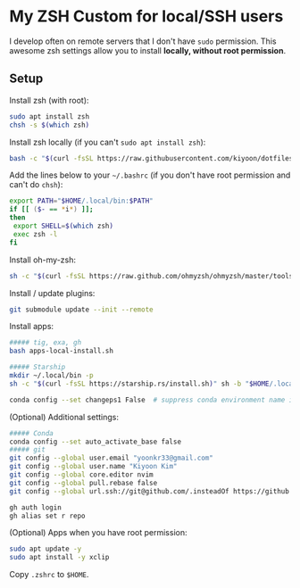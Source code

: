 # My ZSH Custom for local/SSH users

I develop often on remote servers that I don't have `sudo` permission. This awesome zsh settings allow you to install **locally, without root permission**.

## Setup

Install zsh (with root):

```bash
sudo apt install zsh
chsh -s $(which zsh)
```

Install zsh locally (if you can't `sudo apt install zsh`):

```bash
bash -c "$(curl -fsSL https://raw.githubusercontent.com/kiyoon/dotfiles/master/oh-my-zsh/zsh-local-install.sh)"
```

Add the lines below to your `~/.bashrc` (if you don't have root permission and can't do `chsh`):

```bash
export PATH="$HOME/.local/bin:$PATH"
if [[ ($- == *i*) ]];
then
 export SHELL=$(which zsh)
 exec zsh -l
fi
```

Install oh-my-zsh:

```zsh
sh -c "$(curl -fsSL https://raw.github.com/ohmyzsh/ohmyzsh/master/tools/install.sh)"
```

Install / update plugins:

```zsh
git submodule update --init --remote
```

Install apps:

```zsh
##### tig, exa, gh
bash apps-local-install.sh

##### Starship
mkdir ~/.local/bin -p
sh -c "$(curl -fsSL https://starship.rs/install.sh)" sh -b "$HOME/.local/bin" -y

conda config --set changeps1 False	# suppress conda environment name in favour of Starship
```

(Optional) Additional settings:

```zsh
##### Conda
conda config --set auto_activate_base false
##### git
git config --global user.email "yoonkr33@gmail.com"
git config --global user.name "Kiyoon Kim"
git config --global core.editor nvim
git config --global pull.rebase false
git config --global url.ssh://git@github.com/.insteadOf https://github.com/

gh auth login
gh alias set r repo
```

(Optional) Apps when you have root permission:

```zsh
sudo apt update -y
sudo apt install -y xclip
```

Copy `.zshrc` to `$HOME`.
